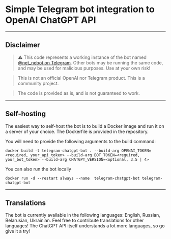 # Simple Telegram bot integration to OpenAI ChatGPT API

---
## Disclaimer 
> ⚠️ This code represents a working instance of the bot named [@net_nebot on Telegram](https://t.me/net_nebot). Other bots may be running the same code, and may be used for malicious purposes. Use at your own risk!

> This is not an official OpenAI nor Telegram product. This is a community project.

> The code is provided as is, and is not guaranteed to work.
---
## Self-hosting
The easiest way to self-host the bot is to build a Docker image and run it on a server of your choice. The Dockerfile is provided in the repository.

You will need to provide the following arguments to the build command:
```shell
docker build -t telegram-chatgpt-bot . --build-arg OPENAI_TOKEN=<required, your_api_token> --build-arg BOT_TOKEN=<required, your_bot_token> --build-arg CHATGPT_VERSION=<optional, 3.5 | 4> 
```

You can also run the bot locally
```shell
docker run -d --restart always --name  telegram-chatgpt-bot telegram-chatgpt-bot
```
---
## Translations
The bot is currently available in the following languages: English, Russian, Belarusian, Ukrainian. Feel free to contribute translations for other languages! The ChatGPT API itself understands a lot more languages, so go give it a try!
